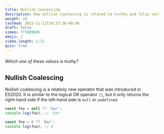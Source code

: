 ```yaml
---
title: Nullish Coalescing
description: How nullish coalescing is related to truthy and falsy values
weight: 24
lastmod: 2022-11-11T10:23:30-09:00
draft: false
vimeo: 773489885
emoji: 🦺
video_length: 1:12
quiz: true
---
```


<quiz-modal options="undefined:null:0:-1" answer="-1" prize="5">
  <h6>Which one of these values is truthy? </h6>
</quiz-modal>


## Nullish Coalescing

Nullish coalescing is a relativly new operator that was introduced in ES2020. It is similar to the logical OR operator `||`, but it only returns the right-hand side if the left-hand side is `null` or `undefined`. 

```js
const foo = null ?? 'bar';
console.log(foo); // 'bar'

const foo = 0 ?? 'bar';
console.log(foo); // 0
```
```
